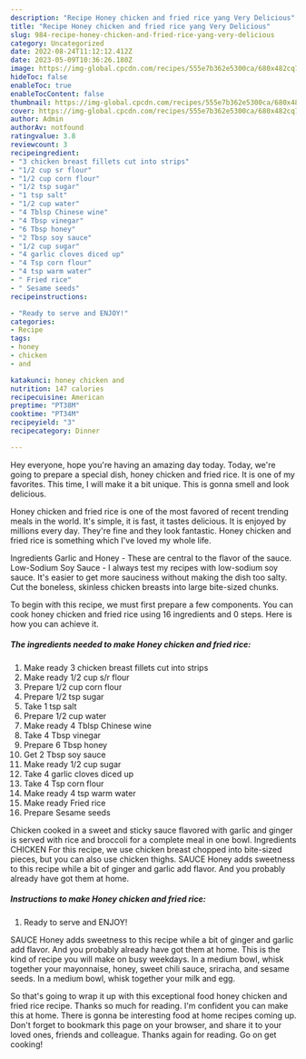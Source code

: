 ```yaml
---
description: "Recipe Honey chicken and fried rice yang Very Delicious"
title: "Recipe Honey chicken and fried rice yang Very Delicious"
slug: 984-recipe-honey-chicken-and-fried-rice-yang-very-delicious
category: Uncategorized
date: 2022-08-24T11:12:12.412Z
date: 2023-05-09T10:36:26.180Z
image: https://img-global.cpcdn.com/recipes/555e7b362e5300ca/680x482cq70/honey-chicken-and-fried-rice-recipe-main-photo.jpg
hideToc: false
enableToc: true
enableTocContent: false
thumbnail: https://img-global.cpcdn.com/recipes/555e7b362e5300ca/680x482cq70/honey-chicken-and-fried-rice-recipe-main-photo.jpg
cover: https://img-global.cpcdn.com/recipes/555e7b362e5300ca/680x482cq70/honey-chicken-and-fried-rice-recipe-main-photo.jpg
author: Admin
authorAv: notfound
ratingvalue: 3.8
reviewcount: 3
recipeingredient:
- "3 chicken breast fillets cut into strips"
- "1/2 cup sr flour"
- "1/2 cup corn flour"
- "1/2 tsp sugar"
- "1 tsp salt"
- "1/2 cup water"
- "4 Tblsp Chinese wine"
- "4 Tbsp vinegar"
- "6 Tbsp honey"
- "2 Tbsp soy sauce"
- "1/2 cup sugar"
- "4 garlic cloves diced up"
- "4 Tsp corn flour"
- "4 tsp warm water"
- " Fried rice"
- " Sesame seeds"
recipeinstructions:

- "Ready to serve and ENJOY!"
categories:
- Recipe
tags:
- honey
- chicken
- and

katakunci: honey chicken and 
nutrition: 147 calories
recipecuisine: American
preptime: "PT38M"
cooktime: "PT34M"
recipeyield: "3"
recipecategory: Dinner

---
```



Hey everyone, hope you're having an amazing day today. Today, we're going to prepare a special dish, honey chicken and fried rice. It is one of my favorites. This time, I will make it a bit unique. This is gonna smell and look delicious.

Honey chicken and fried rice is one of the most favored of recent trending meals in the world. It's simple, it is fast, it tastes delicious. It is enjoyed by millions every day. They're fine and they look fantastic. Honey chicken and fried rice is something which I've loved my whole life.

Ingredients Garlic and Honey - These are central to the flavor of the sauce. Low-Sodium Soy Sauce - I always test my recipes with low-sodium soy sauce. It&#39;s easier to get more sauciness without making the dish too salty. Cut the boneless, skinless chicken breasts into large bite-sized chunks.


To begin with this recipe, we must first prepare a few components. You can cook honey chicken and fried rice using 16 ingredients and 0 steps. Here is how you can achieve it.

<!--inarticleads1-->

##### The ingredients needed to make Honey chicken and fried rice:

1. Make ready 3 chicken breast fillets cut into strips
1. Make ready 1/2 cup s/r flour
1. Prepare 1/2 cup corn flour
1. Prepare 1/2 tsp sugar
1. Take 1 tsp salt
1. Prepare 1/2 cup water
1. Make ready 4 Tblsp Chinese wine
1. Take 4 Tbsp vinegar
1. Prepare 6 Tbsp honey
1. Get 2 Tbsp soy sauce
1. Make ready 1/2 cup sugar
1. Take 4 garlic cloves diced up
1. Take 4 Tsp corn flour
1. Make ready 4 tsp warm water
1. Make ready  Fried rice
1. Prepare  Sesame seeds


Chicken cooked in a sweet and sticky sauce flavored with garlic and ginger is served with rice and broccoli for a complete meal in one bowl. Ingredients CHICKEN For this recipe, we use chicken breast chopped into bite-sized pieces, but you can also use chicken thighs. SAUCE Honey adds sweetness to this recipe while a bit of ginger and garlic add flavor. And you probably already have got them at home. 

<!--inarticleads2-->

##### Instructions to make Honey chicken and fried rice:


1. Ready to serve and ENJOY!

SAUCE Honey adds sweetness to this recipe while a bit of ginger and garlic add flavor. And you probably already have got them at home. This is the kind of recipe you will make on busy weekdays. In a medium bowl, whisk together your mayonnaise, honey, sweet chili sauce, sriracha, and sesame seeds. In a medium bowl, whisk together your milk and egg. 

So that's going to wrap it up with this exceptional food honey chicken and fried rice recipe. Thanks so much for reading. I'm confident you can make this at home. There is gonna be interesting food at home recipes coming up. Don't forget to bookmark this page on your browser, and share it to your loved ones, friends and colleague. Thanks again for reading. Go on get cooking!
